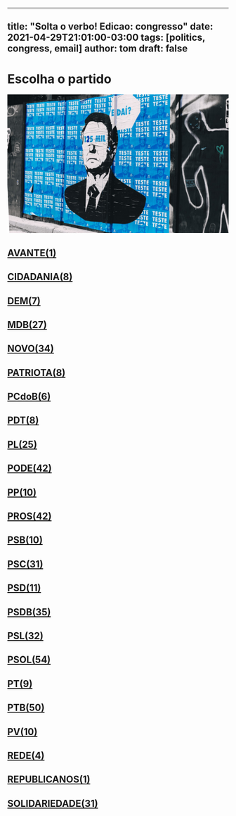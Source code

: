 
---
title: "Solta o verbo! Edicao: congresso"
date: 2021-04-29T21:01:00-03:00
tags: [politics, congress, email]
author: tom
draft: false
---
<h1>Escolha o partido</h1>
<img src="/images/bolsonegligencia.jpeg" />
<h2><a href="mailto:dep.luistibe@camara.leg.br,"> AVANTE(1) </a></h2><h2><a href="mailto:dep.andrejanones@camara.leg.br,dep.sebastiaooliveira@camara.leg.br,dep.ledasadala@camara.leg.br,dep.tito@camara.leg.br,dep.greyceelias@camara.leg.br,dep.chiquinhobrazao@camara.leg.br,dep.pastorsargentoisidorio@camara.leg.br,dep.arnaldojardim@camara.leg.br,"> CIDADANIA(8) </a></h2><h2><a href="mailto:dep.alexmanente@camara.leg.br,dep.rubensbueno@camara.leg.br,dep.carmenzanotto@camara.leg.br,dep.davitoria@camara.leg.br,dep.danielcoelho@camara.leg.br,dep.paulabelmonte@camara.leg.br,dep.carloshenriquegaguim@camara.leg.br,"> DEM(7) </a></h2><h2><a href="mailto:dep.pauloazi@camara.leg.br,dep.olivalmarques@camara.leg.br,dep.igorkannario@camara.leg.br,dep.pedrolupion@camara.leg.br,dep.normaayub@camara.leg.br,dep.arthuroliveiramaia@camara.leg.br,dep.josemarioschreiner@camara.leg.br,dep.juscelinofilho@camara.leg.br,dep.marcossoares@camara.leg.br,dep.kimkataguiri@camara.leg.br,dep.bilacpinto@camara.leg.br,dep.anibalgomes@camara.leg.br,dep.luismiranda@camara.leg.br,dep.leurlomantojunior@camara.leg.br,dep.efraimfilho@camara.leg.br,dep.professoradorinhaseabrarezende@camara.leg.br,dep.alanrick@camara.leg.br,dep.fernandocoelhofilho@camara.leg.br,dep.elicorreafilho@camara.leg.br,dep.sostenescavalcante@camara.leg.br,dep.elmarnascimento@camara.leg.br,dep.alexandreleite@camara.leg.br,dep.dr.zachariascalil@camara.leg.br,dep.davidsoares@camara.leg.br,dep.helioleite@camara.leg.br,dep.geninhozuliani@camara.leg.br,dep.dulcemiranda@camara.leg.br,"> MDB(27) </a></h2><h2><a href="mailto:dep.leonardopicciani@camara.leg.br,dep.elcionebarbalho@camara.leg.br,dep.juarezcosta@camara.leg.br,dep.josepriante@camara.leg.br,dep.herculanopassos@camara.leg.br,dep.fabioramalho@camara.leg.br,dep.isnaldobulhoesjr@camara.leg.br,dep.fabioreis@camara.leg.br,dep.flavianomelo@camara.leg.br,dep.carloschiodini@camara.leg.br,dep.celsomaldaner@camara.leg.br,dep.hildorocha@camara.leg.br,dep.giovanifeltes@camara.leg.br,dep.gutembergreis@camara.leg.br,dep.hermesparcianello@camara.leg.br,dep.jessicasales@camara.leg.br,dep.herciliocoelhodiniz@camara.leg.br,dep.joaomarcelosouza@camara.leg.br,dep.luciomosquini@camara.leg.br,dep.walteralves@camara.leg.br,dep.valtenirpereira@camara.leg.br,dep.sergiosouza@camara.leg.br,dep.alceumoreira@camara.leg.br,dep.rogeriopeninhamendonca@camara.leg.br,dep.raulhenry@camara.leg.br,dep.osmarterra@camara.leg.br,dep.newtoncardosojr@camara.leg.br,dep.mosesrodrigues@camara.leg.br,dep.danieladowaguinho@camara.leg.br,dep.maurolopes@camara.leg.br,dep.marcosaureliosampaio@camara.leg.br,dep.marciobiolchi@camara.leg.br,dep.baleiarossi@camara.leg.br,dep.viniciuspoit@camara.leg.br,"> NOVO(34) </a></h2><h2><a href="mailto:dep.pauloganime@camara.leg.br,dep.adrianaventura@camara.leg.br,dep.alexisfonteyne@camara.leg.br,dep.lucasgonzalez@camara.leg.br,dep.gilsonmarques@camara.leg.br,dep.marcelvanhattem@camara.leg.br,dep.tiagomitraud@camara.leg.br,dep.dr.frederico@camara.leg.br,"> PATRIOTA(8) </a></h2><h2><a href="mailto:dep.pastoreurico@camara.leg.br,dep.fredcosta@camara.leg.br,dep.roman@camara.leg.br,dep.marrecafilho@camara.leg.br,dep.alcidesrodrigues@camara.leg.br,dep.danielalmeida@camara.leg.br,"> PCdoB(6) </a></h2><h2><a href="mailto:dep.rubenspereirajunior@camara.leg.br,dep.renildocalheiros@camara.leg.br,dep.jandirafeghali@camara.leg.br,dep.orlandosilva@camara.leg.br,dep.aliceportugal@camara.leg.br,dep.professoramarcivania@camara.leg.br,dep.perpetuaalmeida@camara.leg.br,dep.jesussergio@camara.leg.br,"> PDT(8) </a></h2><h2><a href="mailto:dep.idilvanalencar@camara.leg.br,dep.marlonsantos@camara.leg.br,dep.leonidascristino@camara.leg.br,dep.pauloramos@camara.leg.br,dep.eduardobismarck@camara.leg.br,dep.tuliogadelha@camara.leg.br,dep.tabataamaral@camara.leg.br,dep.subtenentegonzaga@camara.leg.br,dep.pompeodemattos@camara.leg.br,dep.fabiohenrique@camara.leg.br,dep.silviacristina@camara.leg.br,dep.felixmendoncajunior@camara.leg.br,dep.gustavofruet@camara.leg.br,dep.flaviamorais@camara.leg.br,dep.marioheringer@camara.leg.br,dep.roberiomonteiro@camara.leg.br,dep.flavionogueira@camara.leg.br,dep.wolneyqueiroz@camara.leg.br,dep.alexsantana@camara.leg.br,dep.chicodangelo@camara.leg.br,dep.dagobertonogueira@camara.leg.br,dep.damiaofeliciano@camara.leg.br,dep.andrefigueiredo@camara.leg.br,dep.afonsomotta@camara.leg.br,dep.lincolnportela@camara.leg.br,"> PL(25) </a></h2><h2><a href="mailto:dep.boscocosta@camara.leg.br,dep.laertebessa@camara.leg.br,dep.juniormano@camara.leg.br,dep.juniorlourenco@camara.leg.br,dep.josimarmaranhaozinho@camara.leg.br,dep.luizantoniocorrea@camara.leg.br,dep.luizcarlosmotta@camara.leg.br,dep.joaomaia@camara.leg.br,dep.joaocarlosbacelar@camara.leg.br,dep.capitaoaugusto@camara.leg.br,dep.capitaofabioabreu@camara.leg.br,dep.giovanicherini@camara.leg.br,dep.giacobo@camara.leg.br,dep.gelsonazevedo@camara.leg.br,dep.fernandorodolfo@camara.leg.br,dep.joserocha@camara.leg.br,dep.luiznishimori@camara.leg.br,dep.marinasantos@camara.leg.br,dep.marceloramos@camara.leg.br,dep.wellingtonroberto@camara.leg.br,dep.viniciusgurgel@camara.leg.br,dep.vicentinhojunior@camara.leg.br,dep.valdevannoventa@camara.leg.br,dep.tiririca@camara.leg.br,dep.aeltonfreitas@camara.leg.br,dep.sorayasantos@camara.leg.br,dep.magdamofatto@camara.leg.br,dep.sergiotoledo@camara.leg.br,dep.policialkatiasastre@camara.leg.br,dep.altineucortes@camara.leg.br,dep.paulofreirecosta@camara.leg.br,dep.pr.marcofeliciano@camara.leg.br,dep.pastorgil@camara.leg.br,dep.miguellombardi@camara.leg.br,dep.marcioalvino@camara.leg.br,dep.raimundocosta@camara.leg.br,dep.christianedesouzayared@camara.leg.br,dep.abiliosantana@camara.leg.br,dep.cristianovale@camara.leg.br,dep.dr.jaziel@camara.leg.br,dep.ediolopes@camara.leg.br,dep.josivaldojp@camara.leg.br,"> PODE(42) </a></h2><h2><a href="mailto:dep.diegogarcia@camara.leg.br,dep.renataabreu@camara.leg.br,dep.leomoraes@camara.leg.br,dep.josemedeiros@camara.leg.br,dep.igortimo@camara.leg.br,dep.josenelto@camara.leg.br,dep.ricardoteobaldo@camara.leg.br,dep.robertodelucena@camara.leg.br,dep.bacelar@camara.leg.br,dep.hirangoncalves@camara.leg.br,"> PP(10) </a></h2><h2><a href="mailto:dep.iracemaportella@camara.leg.br,dep.jeronimogoergen@camara.leg.br,dep.ronaldocarletto@camara.leg.br,dep.guilhermemussi@camara.leg.br,dep.guilhermederrite@camara.leg.br,dep.eduardodafonte@camara.leg.br,dep.professoralcides@camara.leg.br,dep.pinheirinho@camara.leg.br,dep.pedrowestphalen@camara.leg.br,dep.ricardoizar@camara.leg.br,dep.jaquelinecassol@camara.leg.br,dep.ricardobarros@camara.leg.br,dep.ajalbuquerque@camara.leg.br,dep.margaretecoelho@camara.leg.br,dep.dr.luizantonioteixeirajr@camara.leg.br,dep.marionegromontejr@camara.leg.br,dep.atilalira@camara.leg.br,dep.covattifilho@camara.leg.br,dep.betorosado@camara.leg.br,dep.atilalins@camara.leg.br,dep.cacaleao@camara.leg.br,dep.nerigeller@camara.leg.br,dep.osmarserraglio@camara.leg.br,dep.angelaamin@camara.leg.br,dep.andrefufuca@camara.leg.br,dep.laerciooliveira@camara.leg.br,dep.juliolopes@camara.leg.br,dep.dimasfabiano@camara.leg.br,dep.andreabdon@camara.leg.br,dep.arthurlira@camara.leg.br,dep.celinaleao@camara.leg.br,dep.marceloaro@camara.leg.br,dep.adrianodobaldy@camara.leg.br,dep.claudiocajado@camara.leg.br,dep.francocartafina@camara.leg.br,dep.aguinaldoribeiro@camara.leg.br,dep.faustopinato@camara.leg.br,dep.afonsohamm@camara.leg.br,dep.evairvieirademelo@camara.leg.br,dep.christinoaureo@camara.leg.br,dep.fernandomonteiro@camara.leg.br,dep.toninhowandscheer@camara.leg.br,"> PROS(42) </a></h2><h2><a href="mailto:dep.capitaowagner@camara.leg.br,dep.gastaovieira@camara.leg.br,dep.ulduricojunior@camara.leg.br,dep.carladickson@camara.leg.br,dep.clarissagarotinho@camara.leg.br,dep.vaidonoliveira@camara.leg.br,dep.acaciofavacho@camara.leg.br,dep.erosbiondini@camara.leg.br,dep.welitonprado@camara.leg.br,dep.emidinhomadeira@camara.leg.br,"> PSB(10) </a></h2><h2><a href="mailto:dep.denisbezerra@camara.leg.br,dep.lucianoducci@camara.leg.br,dep.eliasvaz@camara.leg.br,dep.jeffersoncampos@camara.leg.br,dep.marcelofreixo@camara.leg.br,dep.danilocabral@camara.leg.br,dep.biradopindare@camara.leg.br,dep.lizianebayer@camara.leg.br,dep.alielmachado@camara.leg.br,dep.rafaelmotta@camara.leg.br,dep.miltoncoelho@camara.leg.br,dep.camilocapiberibe@camara.leg.br,dep.juliodelgado@camara.leg.br,dep.marcelonilo@camara.leg.br,dep.gonzagapatriota@camara.leg.br,dep.feliperigoni@camara.leg.br,dep.cassioandrade@camara.leg.br,dep.vilsondafetaemg@camara.leg.br,dep.heitorschuch@camara.leg.br,dep.rosanavalle@camara.leg.br,dep.felipecarreras@camara.leg.br,dep.alessandromolon@camara.leg.br,dep.mauronazif@camara.leg.br,dep.rodrigocoelho@camara.leg.br,dep.rodrigoagostinho@camara.leg.br,dep.tadeualencar@camara.leg.br,dep.gervasiomaia@camara.leg.br,dep.ricardosilva@camara.leg.br,dep.tedconti@camara.leg.br,dep.lidicedamata@camara.leg.br,dep.lauriete@camara.leg.br,"> PSC(31) </a></h2><h2><a href="mailto:dep.pedrodalua@camara.leg.br,dep.otonidepaula@camara.leg.br,dep.andreferreira@camara.leg.br,dep.osiresdamaso@camara.leg.br,dep.glaustindafokus@camara.leg.br,dep.gilbertonascimento@camara.leg.br,dep.pauloeduardomartins@camara.leg.br,dep.ricardodakarol@camara.leg.br,dep.euclydespettersen@camara.leg.br,dep.aluisiomendes@camara.leg.br,dep.edilaziojunior@camara.leg.br,"> PSD(11) </a></h2><h2><a href="mailto:dep.domingosneto@camara.leg.br,dep.marxbeltrao@camara.leg.br,dep.fabiomitidieri@camara.leg.br,dep.misaelvarella@camara.leg.br,dep.ottoalencarfilho@camara.leg.br,dep.neucimarfraga@camara.leg.br,dep.antoniobrito@camara.leg.br,dep.fabiotrad@camara.leg.br,dep.expeditonetto@camara.leg.br,dep.josenunes@camara.leg.br,dep.marcobertaiolli@camara.leg.br,dep.charlesfernandes@camara.leg.br,dep.ricardoguidi@camara.leg.br,dep.haroldocathedral@camara.leg.br,dep.reinholdstephanesjunior@camara.leg.br,dep.joaquimpassarinho@camara.leg.br,dep.andredepaula@camara.leg.br,dep.diegoandrade@camara.leg.br,dep.jonesmoura@camara.leg.br,dep.franciscojr@camara.leg.br,dep.darcidematos@camara.leg.br,dep.cezinhademadureira@camara.leg.br,dep.sidneyleite@camara.leg.br,dep.hugoleal@camara.leg.br,dep.stefanoaguiar@camara.leg.br,dep.juniorferrari@camara.leg.br,dep.sargentofahur@camara.leg.br,dep.pedroaugustopalareti@camara.leg.br,dep.paulovicentecaleffi@camara.leg.br,dep.paulomagalhaes@camara.leg.br,dep.juliocesar@camara.leg.br,dep.delegadoedermauro@camara.leg.br,dep.sergiobrito@camara.leg.br,dep.vermelho@camara.leg.br,dep.rosemodesto@camara.leg.br,"> PSDB(35) </a></h2><h2><a href="mailto:dep.rossoni@camara.leg.br,dep.marianacarvalho@camara.leg.br,dep.ruycarneiro@camara.leg.br,dep.rodrigodecastro@camara.leg.br,dep.samuelmoreira@camara.leg.br,dep.pauloabiackel@camara.leg.br,dep.nilsonpinto@camara.leg.br,dep.aecioneves@camara.leg.br,dep.alexandrefrota@camara.leg.br,dep.vitorlippi@camara.leg.br,dep.pedrovilela@camara.leg.br,dep.otavioleite@camara.leg.br,dep.adolfoviana@camara.leg.br,dep.pedrocunhalima@camara.leg.br,dep.vanderleimacris@camara.leg.br,dep.domingossavio@camara.leg.br,dep.daniloforte@camara.leg.br,dep.terezanelma@camara.leg.br,dep.sheridan@camara.leg.br,dep.danieltrzeciak@camara.leg.br,dep.lucasredecker@camara.leg.br,dep.eduardobarbosa@camara.leg.br,dep.celiosilveira@camara.leg.br,dep.carlossampaio@camara.leg.br,dep.brunafurlan@camara.leg.br,dep.betopereira@camara.leg.br,dep.eduardocury@camara.leg.br,dep.geovaniadesa@camara.leg.br,dep.mararocha@camara.leg.br,dep.biacavassa@camara.leg.br,dep.ednahenrique@camara.leg.br,dep.lourivalgomes@camara.leg.br,"> PSL(32) </a></h2><h2><a href="mailto:dep.loestertrutis@camara.leg.br,dep.charllesevangelista@camara.leg.br,dep.bibonunes@camara.leg.br,dep.generalpeternelli@camara.leg.br,dep.heliolopes@camara.leg.br,dep.leomotta@camara.leg.br,dep.delegadowaldir@camara.leg.br,dep.carlosjordy@camara.leg.br,dep.biakicis@camara.leg.br,dep.marcelobrum@camara.leg.br,dep.bozzella@camara.leg.br,dep.joicehasselmann@camara.leg.br,dep.generalgirao@camara.leg.br,dep.marceloalvaroantonio@camara.leg.br,dep.professorjoziel@camara.leg.br,dep.professoradayanepimentel@camara.leg.br,dep.delegadoantoniofurtado@camara.leg.br,dep.filipebarros@camara.leg.br,dep.eduardobolsonaro@camara.leg.br,dep.coronelchrisostomo@camara.leg.br,dep.julianlemos@camara.leg.br,dep.coronelarmando@camara.leg.br,dep.junioamaral@camara.leg.br,dep.coroneltadeu@camara.leg.br,dep.nicoletti@camara.leg.br,dep.celsosabino@camara.leg.br,dep.carlazambelli@camara.leg.br,dep.delegadomarcelofreitas@camara.leg.br,dep.lucianobivar@camara.leg.br,dep.guigapeixoto@camara.leg.br,dep.gurgel@camara.leg.br,dep.majorfabiana@camara.leg.br,dep.dr.luizovando@camara.leg.br,dep.danielfreitas@camara.leg.br,dep.marciolabre@camara.leg.br,dep.sanderson@camara.leg.br,dep.delegadopablo@camara.leg.br,dep.carolinedetoni@camara.leg.br,dep.abouanni@camara.leg.br,dep.dra.sorayamanato@camara.leg.br,dep.alesilva@camara.leg.br,dep.felipefrancischini@camara.leg.br,dep.christonietto@camara.leg.br,dep.luizphilippedeorleansebraganca@camara.leg.br,dep.alinesleutjes@camara.leg.br,dep.nereucrispim@camara.leg.br,dep.fabioschiochet@camara.leg.br,dep.nelsonbarbudo@camara.leg.br,dep.heitorfreire@camara.leg.br,dep.feliciolaterca@camara.leg.br,dep.vitorhugo@camara.leg.br,dep.danielsilveira@camara.leg.br,dep.luizlima@camara.leg.br,dep.samiabomfim@camara.leg.br,"> PSOL(54) </a></h2><h2><a href="mailto:dep.davidmiranda@camara.leg.br,dep.glauberbraga@camara.leg.br,dep.vivireis@camara.leg.br,dep.aureacarolina@camara.leg.br,dep.ivanvalente@camara.leg.br,dep.taliriapetrone@camara.leg.br,dep.fernandamelchionna@camara.leg.br,dep.luizaerundina@camara.leg.br,dep.rubensotoni@camara.leg.br,"> PT(9) </a></h2><h2><a href="mailto:dep.carloszarattini@camara.leg.br,dep.rogeriocorreia@camara.leg.br,dep.henriquefontana@camara.leg.br,dep.celiomoura@camara.leg.br,dep.joaodaniel@camara.leg.br,dep.ruifalcao@camara.leg.br,dep.alencarsantanabraga@camara.leg.br,dep.alexandrepadilha@camara.leg.br,dep.reginaldolopes@camara.leg.br,dep.rejanedias@camara.leg.br,dep.carlosveras@camara.leg.br,dep.heldersalomao@camara.leg.br,dep.professorarosaneide@camara.leg.br,dep.afonsoflorence@camara.leg.br,dep.valmirassuncao@camara.leg.br,dep.jorgesolla@camara.leg.br,dep.leonardomonteiro@camara.leg.br,dep.bohngass@camara.leg.br,dep.arlindochinaglia@camara.leg.br,dep.odaircunha@camara.leg.br,dep.niltotatto@camara.leg.br,dep.nataliabonavides@camara.leg.br,dep.merlongsolano@camara.leg.br,dep.leodebrito@camara.leg.br,dep.mariliaarraes@camara.leg.br,dep.mariadorosario@camara.leg.br,dep.luiziannelins@camara.leg.br,dep.beneditadasilva@camara.leg.br,dep.marcon@camara.leg.br,dep.enioverri@camara.leg.br,dep.erikakokay@camara.leg.br,dep.betofaro@camara.leg.br,dep.waldenorpereira@camara.leg.br,dep.padrejoao@camara.leg.br,dep.vicentinho@camara.leg.br,dep.patrusananias@camara.leg.br,dep.joseairtonfelixcirilo@camara.leg.br,dep.pedrouczai@camara.leg.br,dep.joseguimaraes@camara.leg.br,dep.josericardo@camara.leg.br,dep.joseildoramos@camara.leg.br,dep.pauloteixeira@camara.leg.br,dep.vanderloubet@camara.leg.br,dep.freianastacioribeiro@camara.leg.br,dep.airtonfaleiro@camara.leg.br,dep.pauloguedes@camara.leg.br,dep.gleisihoffmann@camara.leg.br,dep.paulao@camara.leg.br,dep.paulopimenta@camara.leg.br,dep.luisacanziani@camara.leg.br,"> PTB(50) </a></h2><h2><a href="mailto:dep.nivaldoalbuquerque@camara.leg.br,dep.emanuelpinheironeto@camara.leg.br,dep.pedroaugustobezerra@camara.leg.br,dep.eduardocosta@camara.leg.br,dep.pedrolucasfernandes@camara.leg.br,dep.paulobengtson@camara.leg.br,dep.wilsonsantiago@camara.leg.br,dep.marcelomoraes@camara.leg.br,dep.mauriciodziedricki@camara.leg.br,dep.celiostudart@camara.leg.br,"> PV(10) </a></h2><h2><a href="mailto:dep.professorisraelbatista@camara.leg.br,dep.enricomisasi@camara.leg.br,dep.leandre@camara.leg.br,dep.joeniawapichana@camara.leg.br,"> REDE(4) </a></h2><h2><a href="mailto:dep.jorgebraz@camara.leg.br,"> REPUBLICANOS(1) </a></h2><h2><a href="mailto:dep.celsorussomanno@camara.leg.br,dep.juliocesarribeiro@camara.leg.br,dep.lafayettedeandrada@camara.leg.br,dep.vavamartins@camara.leg.br,dep.ossesiosilva@camara.leg.br,dep.viniciuscarvalho@camara.leg.br,dep.luizaogoulart@camara.leg.br,dep.mariarosas@camara.leg.br,dep.marcospereira@camara.leg.br,dep.marciomarinho@camara.leg.br,dep.benesleocadio@camara.leg.br,dep.aroldomartins@camara.leg.br,dep.alinegurgel@camara.leg.br,dep.severinopessoa@camara.leg.br,dep.gilbertoabramo@camara.leg.br,dep.rosangelagomes@camara.leg.br,dep.heliocosta@camara.leg.br,dep.silascamara@camara.leg.br,dep.silviocostafilho@camara.leg.br,dep.henriquedoparaiso@camara.leg.br,dep.robertoalves@camara.leg.br,dep.joaocampos@camara.leg.br,dep.gilcutrim@camara.leg.br,dep.carlosgomes@camara.leg.br,dep.amaroneto@camara.leg.br,dep.tiaeron@camara.leg.br,dep.hugomotta@camara.leg.br,dep.jhonatandejesus@camara.leg.br,dep.capitaoalbertoneto@camara.leg.br,dep.cleberverde@camara.leg.br,dep.boscosaraiva@camara.leg.br,"> SOLIDARIEDADE(31) </a></h2>